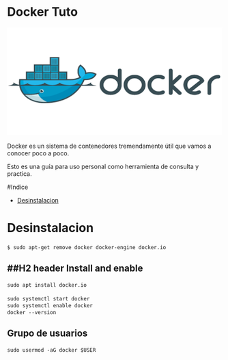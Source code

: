 # Docker Tuto


![](https://github.com/Rijaelto/big_Rata/blob/master/docker/images/dockerlogo.png)

Docker es un sistema de contenedores tremendamente útil que vamos a conocer poco a poco. 

Esto es una guía para uso personal como herramienta de consulta y practica. 


#Indice

<!--ts-->
   * [Desinstalacion](#Desinstalacion)

<!--te-->


Desinstalacion
==============

`$ sudo apt-get remove docker docker-engine docker.io`


	

##H2 header Install and enable
------

	sudo apt install docker.io

	sudo systemctl start docker
	sudo systemctl enable docker
	docker --version

Grupo de usuarios
------

	sudo usermod -aG docker $USER

